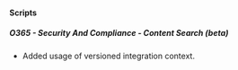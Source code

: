 
#### Scripts
##### O365 - Security And Compliance - Content Search (beta)
- Added usage of versioned integration context.
